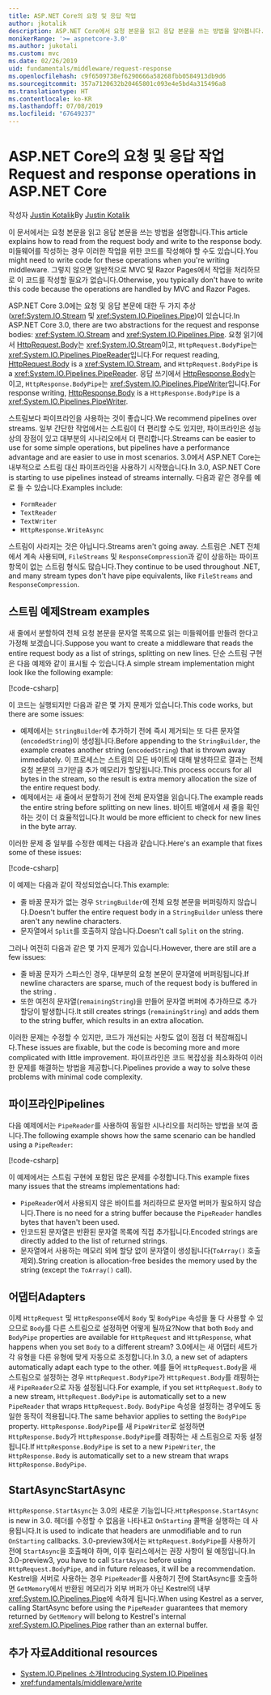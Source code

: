 ```yaml
---
title: ASP.NET Core의 요청 및 응답 작업
author: jkotalik
description: ASP.NET Core에서 요청 본문을 읽고 응답 본문을 쓰는 방법을 알아봅니다.
monikerRange: '>= aspnetcore-3.0'
ms.author: jukotali
ms.custom: mvc
ms.date: 02/26/2019
uid: fundamentals/middleware/request-response
ms.openlocfilehash: c9f6509738ef6290666a58268fbb0584913db9d6
ms.sourcegitcommit: 357a7120632b20465801c093e4e5bd4a315496a8
ms.translationtype: HT
ms.contentlocale: ko-KR
ms.lasthandoff: 07/08/2019
ms.locfileid: "67649237"
---
```

# <a name="request-and-response-operations-in-aspnet-core"></a><span data-ttu-id="80f2d-103">ASP.NET Core의 요청 및 응답 작업</span><span class="sxs-lookup"><span data-stu-id="80f2d-103">Request and response operations in ASP.NET Core</span></span>

<span data-ttu-id="80f2d-104">작성자 [Justin Kotalik](https://github.com/jkotalik)</span><span class="sxs-lookup"><span data-stu-id="80f2d-104">By [Justin Kotalik](https://github.com/jkotalik)</span></span>

<span data-ttu-id="80f2d-105">이 문서에서는 요청 본문을 읽고 응답 본문을 쓰는 방법을 설명합니다.</span><span class="sxs-lookup"><span data-stu-id="80f2d-105">This article explains how to read from the request body and write to the response body.</span></span> <span data-ttu-id="80f2d-106">미들웨어를 작성하는 경우 이러한 작업을 위한 코드를 작성해야 할 수도 있습니다.</span><span class="sxs-lookup"><span data-stu-id="80f2d-106">You might need to write code for these operations when you're writing middleware.</span></span> <span data-ttu-id="80f2d-107">그렇지 않으면 일반적으로 MVC 및 Razor Pages에서 작업을 처리하므로 이 코드를 작성할 필요가 없습니다.</span><span class="sxs-lookup"><span data-stu-id="80f2d-107">Otherwise, you typically don't have to write this code because the operations are handled by MVC and Razor Pages.</span></span>

<span data-ttu-id="80f2d-108">ASP.NET Core 3.0에는 요청 및 응답 본문에 대한 두 가지 추상(<xref:System.IO.Stream> 및 <xref:System.IO.Pipelines.Pipe>)이 있습니다.</span><span class="sxs-lookup"><span data-stu-id="80f2d-108">In ASP.NET Core 3.0, there are two abstractions for the request and response bodies: <xref:System.IO.Stream> and <xref:System.IO.Pipelines.Pipe>.</span></span> <span data-ttu-id="80f2d-109">요청 읽기에서 [HttpRequest.Body](xref:Microsoft.AspNetCore.Http.HttpRequest.Body)는 <xref:System.IO.Stream>이고, `HttpRequest.BodyPipe`는 <xref:System.IO.Pipelines.PipeReader>입니다.</span><span class="sxs-lookup"><span data-stu-id="80f2d-109">For request reading, [HttpRequest.Body](xref:Microsoft.AspNetCore.Http.HttpRequest.Body) is a <xref:System.IO.Stream>, and `HttpRequest.BodyPipe` is a <xref:System.IO.Pipelines.PipeReader>.</span></span> <span data-ttu-id="80f2d-110">응답 쓰기에서 [HttpResponse.Body](xref:Microsoft.AspNetCore.Http.HttpResponse.Body)는 이고, `HttpResponse.BodyPipe`는 <xref:System.IO.Pipelines.PipeWriter>입니다.</span><span class="sxs-lookup"><span data-stu-id="80f2d-110">For response writing, [HttpResponse.Body](xref:Microsoft.AspNetCore.Http.HttpResponse.Body) is a `HttpResponse.BodyPipe` is a <xref:System.IO.Pipelines.PipeWriter>.</span></span>

<span data-ttu-id="80f2d-111">스트림보다 파이프라인을 사용하는 것이 좋습니다.</span><span class="sxs-lookup"><span data-stu-id="80f2d-111">We recommend pipelines over streams.</span></span> <span data-ttu-id="80f2d-112">일부 간단한 작업에서는 스트림이 더 편리할 수도 있지만, 파이프라인은 성능상의 장점이 있고 대부분의 시나리오에서 더 편리합니다.</span><span class="sxs-lookup"><span data-stu-id="80f2d-112">Streams can be easier to use for some simple operations, but pipelines have a performance advantage and are easier to use in most scenarios.</span></span> <span data-ttu-id="80f2d-113">3\.0에서 ASP.NET Core는 내부적으로 스트림 대신 파이프라인을 사용하기 시작했습니다.</span><span class="sxs-lookup"><span data-stu-id="80f2d-113">In 3.0, ASP.NET Core is starting to use pipelines instead of streams internally.</span></span> <span data-ttu-id="80f2d-114">다음과 같은 경우를 예로 들 수 있습니다.</span><span class="sxs-lookup"><span data-stu-id="80f2d-114">Examples include:</span></span>

- `FormReader`
- `TextReader`
- `TextWriter`
- `HttpResponse.WriteAsync`

<span data-ttu-id="80f2d-115">스트림이 사라지는 것은 아닙니다.</span><span class="sxs-lookup"><span data-stu-id="80f2d-115">Streams aren't going away.</span></span> <span data-ttu-id="80f2d-116">스트림은 .NET 전체에서 계속 사용되며, `FileStreams` 및 `ResponseCompression`과 같이 상응하는 파이프 항목이 없는 스트림 형식도 많습니다.</span><span class="sxs-lookup"><span data-stu-id="80f2d-116">They continue to be used throughout .NET, and many stream types don't have pipe equivalents, like `FileStreams` and `ResponseCompression`.</span></span>

## <a name="stream-examples"></a><span data-ttu-id="80f2d-117">스트림 예제</span><span class="sxs-lookup"><span data-stu-id="80f2d-117">Stream examples</span></span>

<span data-ttu-id="80f2d-118">새 줄에서 분할하여 전체 요청 본문을 문자열 목록으로 읽는 미들웨어를 만들려 한다고 가정해 보겠습니다.</span><span class="sxs-lookup"><span data-stu-id="80f2d-118">Suppose you want to create a middleware that reads the entire request body as a list of strings, splitting on new lines.</span></span> <span data-ttu-id="80f2d-119">단순 스트림 구현은 다음 예제와 같이 표시될 수 있습니다.</span><span class="sxs-lookup"><span data-stu-id="80f2d-119">A simple stream implementation might look like the following example:</span></span>

[!code-csharp[](request-response/samples/3.x/RequestResponseSample/Startup.cs?name=GetListOfStringsFromStream)]

<span data-ttu-id="80f2d-120">이 코드는 실행되지만 다음과 같은 몇 가지 문제가 있습니다.</span><span class="sxs-lookup"><span data-stu-id="80f2d-120">This code works, but there are some issues:</span></span>

- <span data-ttu-id="80f2d-121">예제에서는 `StringBuilder`에 추가하기 전에 즉시 제거되는 또 다른 문자열(`encodedString`)이 생성됩니다.</span><span class="sxs-lookup"><span data-stu-id="80f2d-121">Before appending to the `StringBuilder`, the example creates another string (`encodedString`) that is thrown away immediately.</span></span> <span data-ttu-id="80f2d-122">이 프로세스는 스트림의 모든 바이트에 대해 발생하므로 결과는 전체 요청 본문의 크기만큼 추가 메모리가 할당됩니다.</span><span class="sxs-lookup"><span data-stu-id="80f2d-122">This process occurs for all bytes in the stream, so the result is extra memory allocation the size of the entire request body.</span></span>
- <span data-ttu-id="80f2d-123">예제에서는 새 줄에서 분할하기 전에 전체 문자열을 읽습니다.</span><span class="sxs-lookup"><span data-stu-id="80f2d-123">The example reads the entire string before splitting on new lines.</span></span> <span data-ttu-id="80f2d-124">바이트 배열에서 새 줄을 확인하는 것이 더 효율적입니다.</span><span class="sxs-lookup"><span data-stu-id="80f2d-124">It would be more efficient to check for new lines in the byte array.</span></span>

<span data-ttu-id="80f2d-125">이러한 문제 중 일부를 수정한 예제는 다음과 같습니다.</span><span class="sxs-lookup"><span data-stu-id="80f2d-125">Here's an example that fixes some of these issues:</span></span>

[!code-csharp[](request-response/samples/3.x/RequestResponseSample/Startup.cs?name=GetListOfStringsFromStreamMoreEfficient)]

<span data-ttu-id="80f2d-126">이 예제는 다음과 같이 작성되었습니다.</span><span class="sxs-lookup"><span data-stu-id="80f2d-126">This example:</span></span>

- <span data-ttu-id="80f2d-127">줄 바꿈 문자가 없는 경우 `StringBuilder`에 전체 요청 본문을 버퍼링하지 않습니다.</span><span class="sxs-lookup"><span data-stu-id="80f2d-127">Doesn't buffer the entire request body in a `StringBuilder` unless there aren't any newline characters.</span></span>
- <span data-ttu-id="80f2d-128">문자열에서 `Split`를 호출하지 않습니다.</span><span class="sxs-lookup"><span data-stu-id="80f2d-128">Doesn't call `Split` on the string.</span></span>

<span data-ttu-id="80f2d-129">그러나 여전히 다음과 같은 몇 가지 문제가 있습니다.</span><span class="sxs-lookup"><span data-stu-id="80f2d-129">However, there are still are a few issues:</span></span>

- <span data-ttu-id="80f2d-130">줄 바꿈 문자가 스파스인 경우, 대부분의 요청 본문이 문자열에 버퍼링됩니다.</span><span class="sxs-lookup"><span data-stu-id="80f2d-130">If newline characters are sparse, much of the request body is buffered in the string .</span></span>
- <span data-ttu-id="80f2d-131">또한 여전히 문자열(`remainingString`)을 만들어 문자열 버퍼에 추가하므로 추가 할당이 발생합니다.</span><span class="sxs-lookup"><span data-stu-id="80f2d-131">It still creates strings (`remainingString`) and adds them to the string buffer, which results in an extra allocation.</span></span>

<span data-ttu-id="80f2d-132">이러한 문제는 수정할 수 있지만, 코드가 개선되는 사항도 없이 점점 더 복잡해집니다.</span><span class="sxs-lookup"><span data-stu-id="80f2d-132">These issues are fixable, but the code is becoming more and more complicated with little improvement.</span></span> <span data-ttu-id="80f2d-133">파이프라인은 코드 복잡성을 최소화하여 이러한 문제를 해결하는 방법을 제공합니다.</span><span class="sxs-lookup"><span data-stu-id="80f2d-133">Pipelines provide a way to solve these problems with minimal code complexity.</span></span>

## <a name="pipelines"></a><span data-ttu-id="80f2d-134">파이프라인</span><span class="sxs-lookup"><span data-stu-id="80f2d-134">Pipelines</span></span>

<span data-ttu-id="80f2d-135">다음 예제에서는 `PipeReader`를 사용하여 동일한 시나리오를 처리하는 방법을 보여 줍니다.</span><span class="sxs-lookup"><span data-stu-id="80f2d-135">The following example shows how the same scenario can be handled using a `PipeReader`:</span></span>

[!code-csharp[](request-response/samples/3.x/RequestResponseSample/Startup.cs?name=GetListOfStringFromPipe)]

<span data-ttu-id="80f2d-136">이 예제에서는 스트림 구현에 포함된 많은 문제를 수정합니다.</span><span class="sxs-lookup"><span data-stu-id="80f2d-136">This example fixes many issues that the streams implementations had:</span></span>

- <span data-ttu-id="80f2d-137">`PipeReader`에서 사용되지 않은 바이트를 처리하므로 문자열 버퍼가 필요하지 않습니다.</span><span class="sxs-lookup"><span data-stu-id="80f2d-137">There is no need for a string buffer because the `PipeReader` handles bytes that haven't been used.</span></span>
- <span data-ttu-id="80f2d-138">인코드된 문자열은 반환된 문자열 목록에 직접 추가됩니다.</span><span class="sxs-lookup"><span data-stu-id="80f2d-138">Encoded strings are directly added to the list of returned strings.</span></span>
- <span data-ttu-id="80f2d-139">문자열에서 사용하는 메모리 외에 할당 없이 문자열이 생성됩니다(`ToArray()` 호출 제외).</span><span class="sxs-lookup"><span data-stu-id="80f2d-139">String creation is allocation-free besides the memory used by the string (except the `ToArray()` call).</span></span>

## <a name="adapters"></a><span data-ttu-id="80f2d-140">어댑터</span><span class="sxs-lookup"><span data-stu-id="80f2d-140">Adapters</span></span>

<span data-ttu-id="80f2d-141">이제 `HttpRequest` 및 `HttpResponse`에서 `Body` 및 `BodyPipe` 속성을 둘 다 사용할 수 있으므로 `Body`를 다른 스트림으로 설정하면 어떻게 될까요?</span><span class="sxs-lookup"><span data-stu-id="80f2d-141">Now that both `Body` and `BodyPipe` properties are available for `HttpRequest` and `HttpResponse`, what happens when you set `Body` to a different stream?</span></span> <span data-ttu-id="80f2d-142">3\.0에서는 새 어댑터 세트가 각 유형을 다른 유형에 맞게 자동으로 조정합니다.</span><span class="sxs-lookup"><span data-stu-id="80f2d-142">In 3.0, a new set of adapters automatically adapt each type to the other.</span></span> <span data-ttu-id="80f2d-143">예를 들어 `HttpRequest.Body`을 새 스트림으로 설정하는 경우 `HttpRequest.BodyPipe`가 `HttpRequest.Body`를 래핑하는 새 `PipeReader`으로 자동 설정됩니다.</span><span class="sxs-lookup"><span data-stu-id="80f2d-143">For example, if you set `HttpRequest.Body` to a new stream, `HttpRequest.BodyPipe` is automatically set to a new `PipeReader` that wraps `HttpRequest.Body`.</span></span> <span data-ttu-id="80f2d-144">`BodyPipe` 속성을 설정하는 경우에도 동일한 동작이 적용됩니다.</span><span class="sxs-lookup"><span data-stu-id="80f2d-144">The same behavior applies to setting the `BodyPipe` property.</span></span> <span data-ttu-id="80f2d-145">`HttpResponse.BodyPipe`를 새 `PipeWriter`로 설정하면 `HttpResponse.Body`가 `HttpResponse.BodyPipe`를 래핑하는 새 스트림으로 자동 설정됩니다.</span><span class="sxs-lookup"><span data-stu-id="80f2d-145">If `HttpResponse.BodyPipe` is set to a new `PipeWriter`, the `HttpResponse.Body` is automatically set to a new stream that wraps `HttpResponse.BodyPipe`.</span></span>

## <a name="startasync"></a><span data-ttu-id="80f2d-146">StartAsync</span><span class="sxs-lookup"><span data-stu-id="80f2d-146">StartAsync</span></span>

<span data-ttu-id="80f2d-147">`HttpResponse.StartAsync`는 3.0의 새로운 기능입니다.</span><span class="sxs-lookup"><span data-stu-id="80f2d-147">`HttpResponse.StartAsync` is new in 3.0.</span></span> <span data-ttu-id="80f2d-148">헤더를 수정할 수 없음을 나타내고 `OnStarting` 콜백을 실행하는 데 사용됩니다.</span><span class="sxs-lookup"><span data-stu-id="80f2d-148">It is used to indicate that headers are unmodifiable and to run `OnStarting` callbacks.</span></span> <span data-ttu-id="80f2d-149">3\.0-preview3에서는 `HttpRequest.BodyPipe`를 사용하기 전에 `StartAsync`을 호출해야 하며, 이후 릴리스에서는 권장 사항이 될 예정입니다.</span><span class="sxs-lookup"><span data-stu-id="80f2d-149">In 3.0-preview3, you have to call `StartAsync` before using `HttpRequest.BodyPipe`, and in future releases, it will be a recommendation.</span></span> <span data-ttu-id="80f2d-150">Kestrel을 서버로 사용하는 경우 `PipeReader`를 사용하기 전에 StartAsync를 호출하면 `GetMemory`에서 반환된 메모리가 외부 버퍼가 아닌 Kestrel의 내부 <xref:System.IO.Pipelines.Pipe>에 속하게 됩니다.</span><span class="sxs-lookup"><span data-stu-id="80f2d-150">When using Kestrel as a server, calling StartAsync before using the `PipeReader` guarantees that memory returned by `GetMemory` will belong to Kestrel's internal <xref:System.IO.Pipelines.Pipe> rather than an external buffer.</span></span>

## <a name="additional-resources"></a><span data-ttu-id="80f2d-151">추가 자료</span><span class="sxs-lookup"><span data-stu-id="80f2d-151">Additional resources</span></span>

- [<span data-ttu-id="80f2d-152">System.IO.Pipelines 소개</span><span class="sxs-lookup"><span data-stu-id="80f2d-152">Introducing System.IO.Pipelines</span></span>](https://devblogs.microsoft.com/dotnet/system-io-pipelines-high-performance-io-in-net/)
- <xref:fundamentals/middleware/write>
